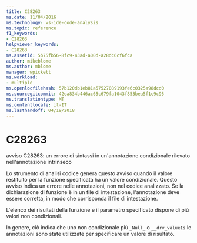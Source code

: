 ```yaml
---
title: C28263
ms.date: 11/04/2016
ms.technology: vs-ide-code-analysis
ms.topic: reference
f1_keywords:
- C28263
helpviewer_keywords:
- C28263
ms.assetid: 5b75fb56-8fc9-43ad-a00d-a28dc6cf6fca
author: mikeblome
ms.author: mblome
manager: wpickett
ms.workload:
- multiple
ms.openlocfilehash: 57b120db1eb81a57527089193fe6c0325a98dcd0
ms.sourcegitcommit: 42ea834b446ac65c679fa1043f853bea5f1c9c95
ms.translationtype: MT
ms.contentlocale: it-IT
ms.lasthandoff: 04/19/2018
---
```

# <a name="c28263"></a>C28263
avviso C28263: un errore di sintassi in un'annotazione condizionale rilevato nell'annotazione intrinseco

 Lo strumento di analisi codice genera questo avviso quando il valore restituito per la funzione specificata ha un valore condizionale. Questo avviso indica un errore nelle annotazioni, non nel codice analizzato. Se la dichiarazione di funzione è in un file di intestazione, l'annotazione deve essere corretta, in modo che corrisponda il file di intestazione.

 L'elenco dei risultati della funzione e il parametro specificato dispone di più valori non condizionali.

 In genere, ciò indica che uno non condizionale più `_Null_` o `__drv_valueIs` le annotazioni sono state utilizzate per specificare un valore di risultato.